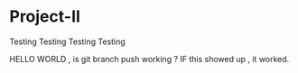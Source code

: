 # Project-II

Testing Testing Testing Testing

HELLO WORLD , is git branch push working ? IF this showed up , it worked.